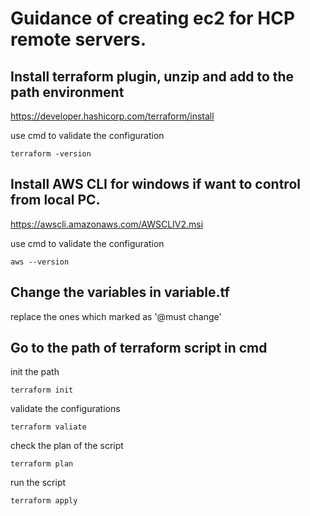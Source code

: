 # Guidance of creating ec2 for HCP remote servers.

## Install terraform plugin, unzip and add to the path environment
https://developer.hashicorp.com/terraform/install

use cmd to validate the configuration
```
terraform -version
```

## Install AWS CLI for windows if want to control from local PC.
https://awscli.amazonaws.com/AWSCLIV2.msi

use cmd to validate the configuration
```
aws --version
```
## Change the variables in variable.tf
replace the ones which marked as '@must change'

## Go to the path of terraform script in cmd

init the path
```
terraform init
```

validate the configurations
```
terraform valiate
```

check the plan of the script
```
terraform plan
```

run the script
```
terraform apply
```
